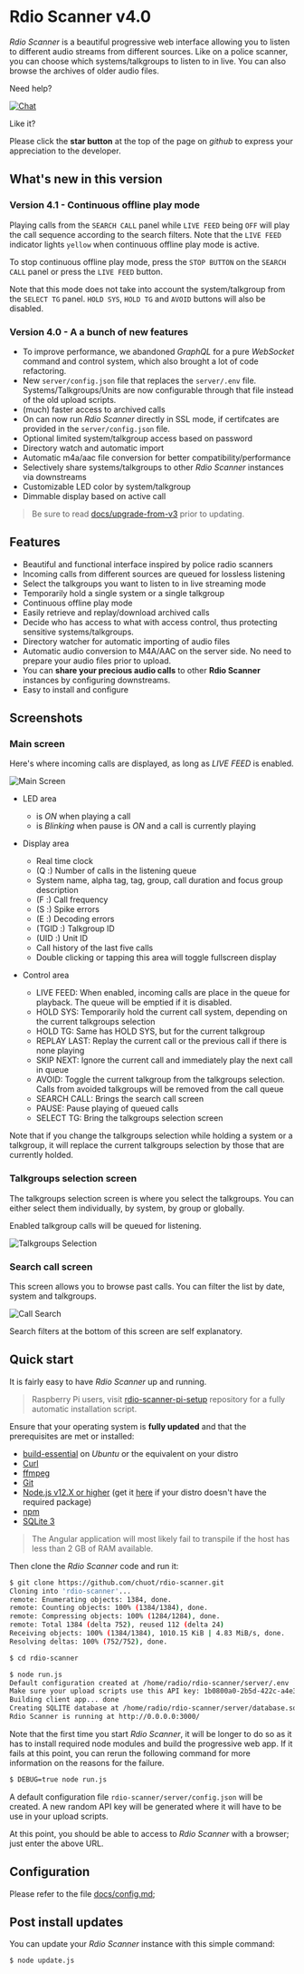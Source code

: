 # Rdio Scanner v4.0

*Rdio Scanner* is a beautiful progressive web interface allowing you to listen to different audio streams from different sources. Like on a police scanner, you can choose which systems/talkgroups to listen to in live. You can also browse the archives of older audio files.

Need help?

[![Chat](https://img.shields.io/gitter/room/rdio-scanner/Lobby.svg)](https://gitter.im/rdio-scanner/Lobby?utm_source=share-link&utm_medium=link&utm_campaign=share-link)

Like it?

Please click the **star button** at the top of the page on *github* to express your appreciation to the developer.

## What's new in this version

### Version 4.1 - Continuous offline play mode

Playing calls from the `SEARCH CALL` panel while `LIVE FEED` being `OFF` will play the call sequence according to the search filters. Note that the `LIVE FEED` indicator lights `yellow` when continuous offline play mode is active.

To stop continuous offline play mode, press the `STOP BUTTON` on the `SEARCH CALL` panel or press the `LIVE FEED` button.

Note that this mode does not take into account the system/talkgroup from the `SELECT TG` panel. `HOLD SYS`, `HOLD TG` and `AVOID` buttons will also be disabled.

### Version 4.0 - A a bunch of new features

* To improve performance, we abandoned *GraphQL* for a pure *WebSocket* command and control system, which also brought a lot of code refactoring.
* New `server/config.json` file that replaces the `server/.env` file. Systems/Talkgroups/Units are now configurable through that file instead of the old upload scripts.
* (much) faster access to archived calls
* On can now run *Rdio Scanner* directly in SSL mode, if certifcates are provided in the `server/config.json` file.
* Optional limited system/talkgroup access based on password
* Directory watch and automatic import
* Automatic m4a/aac file conversion for better compatibility/performance
* Selectively share systems/talkgroups to other *Rdio Scanner* instances via downstreams
* Customizable LED color by system/talkgroup
* Dimmable display based on active call

> Be sure to read [docs/upgrade-from-v3](./docs/upgrade-from-v3.md) prior to updating.

## Features

* Beautiful and functional interface inspired by police radio scanners
* Incoming calls from different sources are queued for lossless listening
* Select the talkgroups you want to listen to in live streaming mode
* Temporarily hold a single system or a single talkgroup
* Continuous offline play mode
* Easily retrieve and replay/download archived calls
* Decide who has access to what with access control, thus protecting sensitive systems/talkgroups.
* Directory watcher for automatic importing of audio files
* Automatic audio conversion to M4A/AAC on the server side. No need to prepare your audio files prior to upload.
* You can **share your precious audio calls** to other **Rdio Scanner** instances by configuring downstreams.
* Easy to install and configure

## Screenshots

### Main screen

Here's where incoming calls are displayed, as long as *LIVE FEED* is enabled.

![Main Screen](./docs/images/rdio_scanner_main.png?raw=true "Main Screen")

* LED area
  * is *ON* when playing a call
  * is *Blinking* when pause is *ON* and a call is currently playing

* Display area
  * Real time clock
  * (Q :) Number of calls in the listening queue
  * System name, alpha tag, tag, group, call duration and focus group description
  * (F :) Call frequency
  * (S :) Spike errors
  * (E :) Decoding errors
  * (TGID :) Talkgroup ID
  * (UID :) Unit ID
  * Call history of the last five calls
  * Double clicking or tapping this area will toggle fullscreen display

* Control area
  * LIVE FEED: When enabled, incoming calls are place in the queue for playback. The queue will be emptied if it is disabled.
  * HOLD SYS: Temporarily hold the current call system, depending on the current talkgroups selection
  * HOLD TG: Same has HOLD SYS, but for the current talkgroup
  * REPLAY LAST: Replay the current call or the previous call if there is none playing
  * SKIP NEXT: Ignore the current call and immediately play the next call in queue
  * AVOID: Toggle the current talkgroup from the talkgroups selection. Calls from avoided talkgroups will be removed from the call queue
  * SEARCH CALL: Brings the search call screen
  * PAUSE: Pause playing of queued calls
  * SELECT TG: Bring the talkgroups selection screen

Note that if you change the talkgroups selection while holding a system or a talkgroup, it will replace the current talkgroups selection by those that are currently holded.

### Talkgroups selection screen

The talkgroups selection screen is where you select the talkgroups. You can either select them individually, by system, by group or globally.

Enabled talkgroup calls will be queued for listening.

![Talkgroups Selection](./docs/images/rdio_scanner_select.png?raw=true "Talkgroups Selection")

### Search call screen

This screen allows you to browse past calls. You can filter the list by date, system and talkgroups.

![Call Search](./docs/images/rdio_scanner_search.png?raw=true "Call Search")

Search filters at the bottom of this screen are self explanatory.

## Quick start

It is fairly easy to have *Rdio Scanner* up and running.

> Raspberry Pi users, visit [rdio-scanner-pi-setup](https://github.com/chuot/rdio-scanner-pi-setup) repository for a fully automatic installation script.

Ensure that your operating system is **fully updated** and that the prerequisites are met or installed:

* [build-essential](https://packages.ubuntu.com/search?keywords=build-essential) on *Ubuntu* or the equivalent on your distro
* [Curl](https://git-scm.com/downloads)
* [ffmpeg](https://www.ffmpeg.org/)
* [Git](https://git-scm.com/downloads)
* [Node.js v12.X or higher](https://nodejs.org/en/download/) (get it [here](https://github.com/nodesource/distributions) if your distro doesn't have the required package)
* [npm](https://www.npmjs.com/get-npm)
* [SQLite 3](https://www.sqlite.org/download.html)

> The Angular application will most likely fail to transpile if the host has less than 2 GB of RAM available.

Then clone the *Rdio Scanner* code and run it:

```bash
$ git clone https://github.com/chuot/rdio-scanner.git
Cloning into 'rdio-scanner'...
remote: Enumerating objects: 1384, done.
remote: Counting objects: 100% (1384/1384), done.
remote: Compressing objects: 100% (1284/1284), done.
remote: Total 1384 (delta 752), reused 112 (delta 24)
Receiving objects: 100% (1384/1384), 1010.15 KiB | 4.83 MiB/s, done.
Resolving deltas: 100% (752/752), done.

$ cd rdio-scanner

$ node run.js
Default configuration created at /home/radio/rdio-scanner/server/.env
Make sure your upload scripts use this API key: 1b0800a0-2b5d-422c-a4e3-972d5c1d32ff
Building client app... done
Creating SQLITE database at /home/radio/rdio-scanner/server/database.sqlite... done
Rdio Scanner is running at http://0.0.0.0:3000/
```

Note that the first time you start *Rdio Scanner*, it will be longer to do so as it has to install required node modules and build the progressive web app. If it fails at this point, you can rerun the following command for more information on the reasons for the failure.

```bash
$ DEBUG=true node run.js
```

A default configuration file `rdio-scanner/server/config.json` will be created. A new random API key will be generated where it will have to be use in your upload scripts.

At this point, you should be able to access to *Rdio Scanner* with a browser; just enter the above URL.

## Configuration

Please refer to the file [docs/config.md](./docs/config.md);

## Post install updates

You can update your *Rdio Scanner* instance with this simple command:

```bash
$ node update.js
```